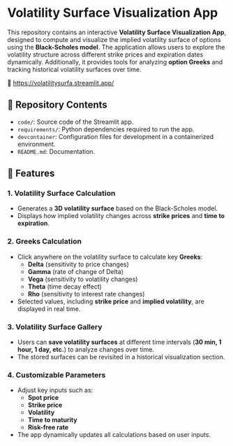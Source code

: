 # **Volatility Surface Visualization App**

This repository contains an interactive **Volatility Surface Visualization App**, designed to compute and visualize the implied volatility surface of options using the **Black-Scholes model**. The application allows users to explore the volatility structure across different strike prices and expiration dates dynamically. Additionally, it provides tools for analyzing **option Greeks** and tracking historical volatility surfaces over time.  

🔗 https://volatilitysurfa.streamlit.app/ 

## 📂 **Repository Contents**  

- `code/`: Source code of the Streamlit app.  
- `requirements/`: Python dependencies required to run the app.  
- `devcontainer`: Configuration files for development in a containerized environment.  
- `README.md`: Documentation. 

## 📌 **Features**  

### **1. Volatility Surface Calculation**  
- Generates a **3D volatility surface** based on the Black-Scholes model.  
- Displays how implied volatility changes across **strike prices** and **time to expiration**.  

### **2. Greeks Calculation**  
- Click anywhere on the volatility surface to calculate key **Greeks**:  
  - **Delta** (sensitivity to price changes)  
  - **Gamma** (rate of change of Delta)  
  - **Vega** (sensitivity to volatility changes)  
  - **Theta** (time decay effect)  
  - **Rho** (sensitivity to interest rate changes)  
- Selected values, including **strike price** and **implied volatility**, are displayed in real time.  

### **3. Volatility Surface Gallery**  
- Users can **save volatility surfaces** at different time intervals (**30 min, 1 hour, 1 day, etc.**) to analyze changes over time.  
- The stored surfaces can be revisited in a historical visualization section.  

### **4. Customizable Parameters**  
- Adjust key inputs such as:  
  - **Spot price**  
  - **Strike price**  
  - **Volatility**  
  - **Time to maturity**  
  - **Risk-free rate**  
- The app dynamically updates all calculations based on user inputs.  


